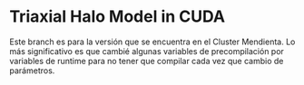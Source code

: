 # Triaxial Halo Model in CUDA
Este branch es para la versión que se encuentra en el Cluster Mendienta.
Lo más significativo es que cambié algunas variables de precompilación por
variables de runtime para no tener que compilar cada vez que cambio de parámetros.
